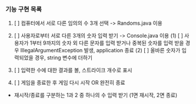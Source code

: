 ### 기능 구현 목록
1. [ ] 컴퓨터에서 서로 다른 임의의 수 3개 선택 -> Randoms.java 이용

2. [ ] 사용자로부터 서로 다른 3개의 숫자 입력 받기 -> Console.java 이용
   (1) [ ] 사용자가 1부터 9까지의 숫자 외 다른 문자를 입력 받거나 중복된 숫자를 입력 받을 경우 IllegalArgumentException 발생, application 종료
   (2) [ ] 올바른 숫자가 입력되었을 경우, string 변수에 더하기

3. [ ] 입력한 수에 대한 결과를 볼, 스트라이크 개수로 표시

4. [ ] 게임을 종료한 후 게임 다시 시작 OR 완전히 종료
  - 재시작/종료를 구분하는 1과 2 중 하나의 수 입력 받기 (1면 재시작, 2면 종료)
